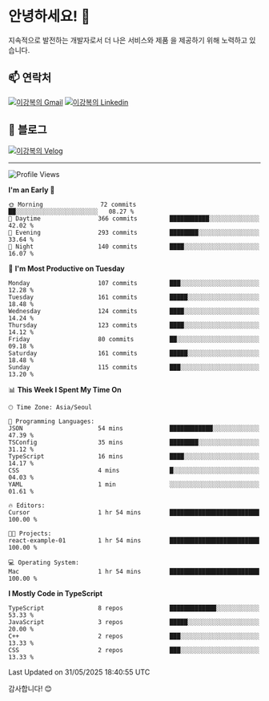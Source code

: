 # 안녕하세요! 👋

지속적으로 발전하는 개발자로서 더 나은 서비스와 제품
을 제공하기 위해 노력하고 있습니다.

## 📫 연락처
[![이강복의 Gmail](https://img.shields.io/badge/Gmail-D14836?style=for-the-badge&logo=gmail&logoColor=white)](mailto:pmmm114@gmail.com)
[![이강복의 Linkedin](https://img.shields.io/badge/LinkedIn-0077B5?style=for-the-badge&logo=linkedin&logoColor=white)](https://www.linkedin.com/in/lkb0297)

## 📝 블로그
[![이강복의 Velog](https://img.shields.io/badge/Velog-ffffff?style=for-the-badge&logo=velog)](https://velog.io/@pmmm114/posts)

---
<!--START_SECTION:waka-->
![Profile Views](http://img.shields.io/badge/Profile%20Views-2-blue)

**I'm an Early 🐤** 

```text
🌞 Morning                72 commits          ██░░░░░░░░░░░░░░░░░░░░░░░   08.27 % 
🌆 Daytime                366 commits         ███████████░░░░░░░░░░░░░░   42.02 % 
🌃 Evening                293 commits         ████████░░░░░░░░░░░░░░░░░   33.64 % 
🌙 Night                  140 commits         ████░░░░░░░░░░░░░░░░░░░░░   16.07 % 
```
📅 **I'm Most Productive on Tuesday** 

```text
Monday                   107 commits         ███░░░░░░░░░░░░░░░░░░░░░░   12.28 % 
Tuesday                  161 commits         █████░░░░░░░░░░░░░░░░░░░░   18.48 % 
Wednesday                124 commits         ████░░░░░░░░░░░░░░░░░░░░░   14.24 % 
Thursday                 123 commits         ████░░░░░░░░░░░░░░░░░░░░░   14.12 % 
Friday                   80 commits          ██░░░░░░░░░░░░░░░░░░░░░░░   09.18 % 
Saturday                 161 commits         █████░░░░░░░░░░░░░░░░░░░░   18.48 % 
Sunday                   115 commits         ███░░░░░░░░░░░░░░░░░░░░░░   13.20 % 
```


📊 **This Week I Spent My Time On** 

```text
🕑︎ Time Zone: Asia/Seoul

💬 Programming Languages: 
JSON                     54 mins             ████████████░░░░░░░░░░░░░   47.39 % 
TSConfig                 35 mins             ████████░░░░░░░░░░░░░░░░░   31.12 % 
TypeScript               16 mins             ████░░░░░░░░░░░░░░░░░░░░░   14.17 % 
CSS                      4 mins              █░░░░░░░░░░░░░░░░░░░░░░░░   04.03 % 
YAML                     1 min               ░░░░░░░░░░░░░░░░░░░░░░░░░   01.61 % 

🔥 Editors: 
Cursor                   1 hr 54 mins        █████████████████████████   100.00 % 

🐱‍💻 Projects: 
react-example-01         1 hr 54 mins        █████████████████████████   100.00 % 

💻 Operating System: 
Mac                      1 hr 54 mins        █████████████████████████   100.00 % 
```

**I Mostly Code in TypeScript** 

```text
TypeScript               8 repos             █████████████░░░░░░░░░░░░   53.33 % 
JavaScript               3 repos             █████░░░░░░░░░░░░░░░░░░░░   20.00 % 
C++                      2 repos             ███░░░░░░░░░░░░░░░░░░░░░░   13.33 % 
CSS                      2 repos             ███░░░░░░░░░░░░░░░░░░░░░░   13.33 % 
```




 Last Updated on 31/05/2025 18:40:55 UTC
<!--END_SECTION:waka-->

감사합니다! 😊
